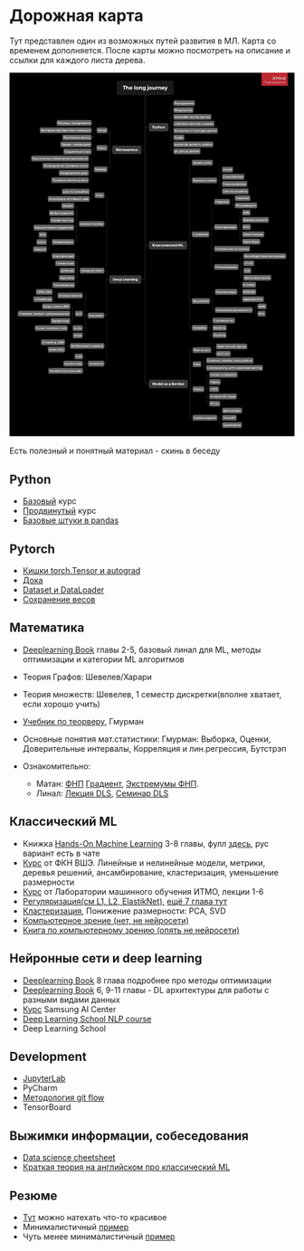 # Дорожная карта
Тут представлен один из возможных путей развития в МЛ. Карта со временем дополняется.
После карты можно посмотреть на описание и ссылки для каждого листа дерева. 

![alt text](Road_map.png "Дорожная карта")



Есть полезный и понятный материал - скинь в беседу



## Python

- [Базовый](https://stepik.org/course/67/syllabus) курс 
- [Продвинутый](https://stepik.org/course/512/syllabus) курс
- [Базовые штуки в pandas](https://pandas.pydata.org/docs/getting_started/intro_tutorials/index.html)


## Pytorch
- [Кишки torch.Tensor и autograd](http://blog.ezyang.com/2019/05/pytorch-internals/)
- [Дока](https://pytorch.org/docs/stable/index.html)
- [Dataset и DataLoader](https://pytorch.org/tutorials/beginner/basics/data_tutorial.html)
- [Сохранение весов](https://pytorch.org/tutorials/beginner/basics/saveloadrun_tutorial.html)

## Математика
+ [Deeplearning Book](https://github.com/janishar/mit-deep-learning-book-pdf/blob/master/complete-book-bookmarked-pdf/deeplearningbook.pdf) главы 2-5, базовый линал для ML, методы оптимизации и категории ML алгоритмов
+ Теория Графов: Шевелев/Харари
+ Теория множеств: Шевелев, 1 семестр дискретки(вполне хватает, если хорошо учить)
+ [Учебник по теорверу](https://stepik.org/course/3089/syllabus?auth=login), Гмурман
+ Основные понятия мат.статистики: Гмурман: Выборка, Оценки, Доверительные интервалы, Корреляция и лин.регрессия, Бутстрэп

+ Ознакомительно:
   - Матан: [ФНП](http://mathprofi.ru/funkcija_dvuh_peremennyh_oblast_opredelenija_linii_urovnja.html) [Градиент](http://mathprofi.ru/proizvodnaja_po_napravleniju_i_gradient.html), [Экстремумы ФНП](http://mathprofi.ru/extremumy_funkcij_dvuh_i_treh_peremennyh.html).
   - Линал: [Лекция DLS](https://www.youtube.com/watch?v=MJlNjtwzgH4&ab_channel=DeepLearningSchool), [Семинар DLS](https://www.youtube.com/watch?v=8dQacKEwLCQ&ab_channel=DeepLearningSchool)


## Классический ML

- Книжка [Hands-On Machine Learning](https://www.oreilly.com/library/view/hands-on-machine-learning/9781492032632/) 3-8 главы, фулл [здесь](https://t.me/machinelearningtoday), рус вариант есть в чате
- [Курс](https://youtu.be/OBG6EUSRC9g?list=PLEqoHzpnmTfDwuwrFHWVHdr1-qJsfqCUX) от ФКН ВШЭ. Линейные и нелинейные модели, метрики, деревья решений, ансамбирование, кластеризация, уменьшение размерности
- [Курс](https://www.youtube.com/channel/UCMtArJYNAfheQ56AtjBj_SA) от Лаборатории машинного обучения ИТМО, лекции 1-6
- [Регуляризация(см L1, L2, ElastikNet)](https://neerc.ifmo.ru/wiki/index.php?title=%D0%A0%D0%B5%D0%B3%D1%83%D0%BB%D1%8F%D1%80%D0%B8%D0%B7%D0%B0%D1%86%D0%B8%D1%8F), [ещё 7 глава тут](https://github.com/janishar/mit-deep-learning-book-pdf/blob/master/complete-book-bookmarked-pdf/deeplearningbook.pdf)
- [Кластеризация](https://neerc.ifmo.ru/wiki/index.php?title=%D0%9A%D0%BB%D0%B0%D1%81%D1%82%D0%B5%D1%80%D0%B8%D0%B7%D0%B0%D1%86%D0%B8%D1%8F), Понижение размерности: PCA, SVD
- [Компьютерное зрение (нет, не нейросети)](youtube.com/playlist?list=PLcsjsqLLSfND4bGJH6vZ9Xs2rhPbmH946)
- [Книга по компьютерному зрению (опять не нейросети)](https://www.combook.ru/product/11307454/?gclid=Cj0KCQjw_8mHBhClARIsABfFgpihRKPhW6dQoX3c1UAdT29mKNfpXxCvE64K3lWSKwzOM_i6NJLLsfIaAmMvEALw_wcB)

## Нейронные сети и deep learning
- [Deeplearning Book](https://github.com/janishar/mit-deep-learning-book-pdf/blob/master/complete-book-bookmarked-pdf/deeplearningbook.pdf) 8 глава подробнее про методы оптимизации
- [Deeplearning Book](https://github.com/janishar/mit-deep-learning-book-pdf/blob/master/complete-book-bookmarked-pdf/deeplearningbook.pdf) 6, 9-11 главы - DL архитектуры для работы с разными видами данных
- [Курс](https://stepik.org/course/50352/syllabus) Samsung AI Center
- [Deep Learning School NLP course](https://www.youtube.com/watch?v=d0oV1MZ_KdE&list=PL0Ks75aof3Ti1GDgeePUkCJWn02c0VDA5)
- Deep Learning School


## Development

- [JupyterLab](http://jupyterlab.io/install)
- PyCharm
- [Методология git flow](https://www.gitkraken.com/learn/git/git-flow)
- TensorBoard


## Выжимки информации, собеседования

- [Data science cheetsheet](https://github.com/aaronwangy/Data-Science-Cheatsheet/blob/main/Data_Science_Cheatsheet.pdf)
- [Краткая теория на английском про классический ML](https://github.com/alexeygrigorev/data-science-interviews/blob/master/theory.md)


## Резюме

- [Тут](https://www.overleaf.com) можно натехать что-то красивое
- Минималистичный [пример](https://github.com/zachscrivena/simple-resume-cv)
- Чуть менее минималистичный [пример](https://github.com/dcetin/Simple-CV)

